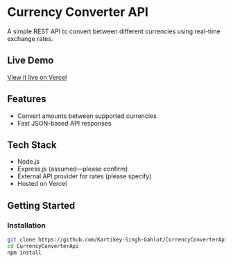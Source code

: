 # Currency Converter API

A simple REST API to convert between different currencies using real-time exchange rates.

## Live Demo
[View it live on Vercel](https://kartzcurrencyconverterapi.vercel.app)

## Features
- Convert amounts between supported currencies
- Fast JSON-based API responses

## Tech Stack
- Node.js
- Express.js (assumed—please confirm)
- External API provider for rates (please specify)
- Hosted on Vercel

## Getting Started


### Installation
```bash
git clone https://github.com/Kartikey-Singh-Gahlot/CurrencyConverterApi.git
cd CurrencyConverterApi
npm install
